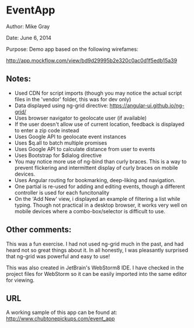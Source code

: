 EventApp
=========

Author: Mike Gray

Date: June 6, 2014

Purpose: Demo app based on the following wirefames:
	 
http://app.mockflow.com/view/bd9d29995b2e320c0ac0d1f5edb15a39


Notes:
--------------
- Used CDN for script imports (though you may notice the actual script files in the 'vendor' folder, this was for dev only)
- Data displayed using ng-grid directive:
	https://angular-ui.github.io/ng-grid/
- Uses browser navigator to geolocate user (if available)
- If the user doesn't allow use of current location, feedback is displayed to enter a zip code instead
- Uses Google API to geolocate event instances
- Uses $q.all to batch multiple promises
- Uses Google API to calculate distance from user to events
- Uses Bootstrap for $dialog directive
- You may notice more use of ng-bind than curly braces. This is a way to prevent flickering and intermittent display of curly braces on mobile devices.
- Uses Angular routing for bookmarking, deep-liking and navigation.
- One partial is re-used for adding and editing events, though a different controller is used for each funcitonality
- On the 'Add New' view, i displayed an example of filtering a list while typing. Though not practical in a desktop browser, it works very well on mobile devices where a combo-box/selector is difficult to use.


Other comments:
--------------
This was a fun exercise. 
I had not used ng-grid much in the past, and had heard not so great things about it.
In all honestly, I was pleasantly surprised that ng-grid was powerful and easy to use!

This was also created in JetBrain's WebStorm8 IDE.
I have checked in the project files for WebStorm so it can be easily imported into the same editor for viewing.

URL
--------------
A working sample of this app can be found at:
	http://www.chubtonepickups.com/event_app